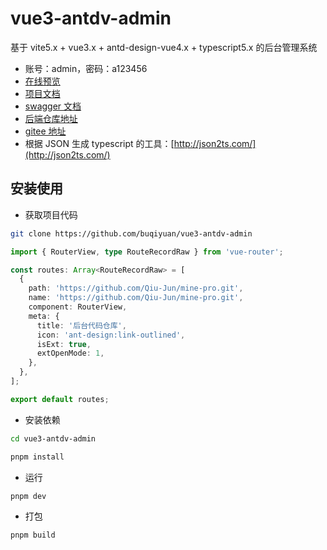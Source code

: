 <!--
 * @Author: June
 * @Description:
 * @Date: 2024-05-27 16:25:57
 * @LastEditTime: 2024-06-15 15:22:28
 * @LastEditors: June
 * @FilePath: \mine-pro\packages\admin\README.md
-->

# vue3-antdv-admin

基于 vite5.x + vue3.x + antd-design-vue4.x + typescript5.x 的后台管理系统

- 账号：admin，密码：a123456
- [在线预览](http://buqiyuan.gitee.io/vue3-antdv-admin/)
- [项目文档](https://buqiyuan.github.io/vue3-antdv-admin-docs/)
- [swagger 文档](https://nest-api.buqiyuan.site/api-docs/)
- [后端仓库地址](https://github.com/buqiyuan/nest-admin)
- [gitee 地址](https://gitee.com/buqiyuan/vue3-antdv-admin)
- 根据 JSON 生成 typescript 的工具：[http://json2ts.com/](http://json2ts.com/)

## 安装使用

- 获取项目代码

```bash
git clone https://github.com/buqiyuan/vue3-antdv-admin
```

```ts
import { RouterView, type RouteRecordRaw } from 'vue-router';

const routes: Array<RouteRecordRaw> = [
  {
    path: 'https://github.com/Qiu-Jun/mine-pro.git',
    name: 'https://github.com/Qiu-Jun/mine-pro.git',
    component: RouterView,
    meta: {
      title: '后台代码仓库',
      icon: 'ant-design:link-outlined',
      isExt: true,
      extOpenMode: 1,
    },
  },
];

export default routes;

```

- 安装依赖

```bash
cd vue3-antdv-admin

pnpm install

```

- 运行

```bash
pnpm dev
```

- 打包

```bash
pnpm build
```
